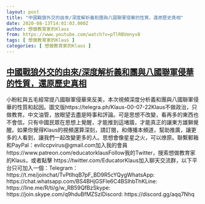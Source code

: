 ```yaml
---
layout: post
title: "中國戰狼外交的由來/深度解析義和團與八國聯軍侵華的性質，還原歷史真相"
date: 2020-08-13T14:01:03.000Z
author: 想做教育家的Klaus
from: https://www.youtube.com/watch?v=pTlRBVmnyv8
tags: [ 想做教育家的Klaus ]
categories: [ 想做教育家的Klaus ]
---
```

<!--1597327263000-->
[中國戰狼外交的由來/深度解析義和團與八國聯軍侵華的性質，還原歷史真相](https://www.youtube.com/watch?v=pTlRBVmnyv8)
------

<div>
小粉紅與五毛經常提八國聯軍侵華來反美，本次視頻深度分析義和團與八國聯軍侵華的性質和起因。圖文版https://telegra.ph/Klaus-00-07-22Klaus不做政治，只做教育。中文油管，放眼望去盡是時事和評論。可是思想不改變，看再多的東西也不會信。只有中國民眾在思想上覺醒，才能推到這堵牆，才能真正的讓東方雄獅覺醒。如果你覺得Klaus的視頻還算深刻，請訂閱，和傳播本頻道，幫助推廣，讓更多的人看到，讓我們一起改變更多的人。思想會像星星之火，可以燎原。聯繫郵箱和PayPal：evilccpvirus@gmail.com加入我的會員 https://www.patreon.com/educatorklausFollow我的Twitter，搜索想做教育家的Klaus，或者點擊 https://twitter.com/EducatorKlaus加入聊天交流群，以下平台只可加入一個：Telegram： https://t.me/joinchat/TvPtlhqB7pF_BD9R5cYQygWhatsApp: https://chat.whatsapp.com/BS4BHjGSFle6C4BSlhbThKLine: https://line.me/R/ti/g/w_RB59QfBzSkype: https://join.skype.com/q9hduBfMZSzlDiscord: https://discord.gg/aqq7Nhq
</div>

